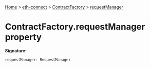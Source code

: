 [Home](./index) &gt; [eth-connect](./eth-connect.md) &gt; [ContractFactory](./eth-connect.contractfactory.md) &gt; [requestManager](./eth-connect.contractfactory.requestmanager.md)

# ContractFactory.requestManager property


**Signature:**
```javascript
requestManager: RequestManager
```
